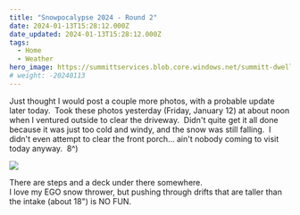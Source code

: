 ```yaml
---
title: "Snowpocalypse 2024 - Round 2"
date: 2024-01-13T15:28:12.000Z
date_updated: 2024-01-13T15:28:12.000Z
tags: 
  - Home
  - Weather
hero_image: https://summittservices.blob.core.windows.net/summitt-dweller-blog/images/2024/01/IMG_1551.png
# weight: -20240113
---
```


Just thought I would post a couple more photos, with a probable update later today.  Took these photos yesterday (Friday, January 12) at about noon when I ventured outside to clear the driveway.  Didn't quite get it all done because it was just too cold and windy, and the snow was still falling.  I didn't even attempt to clear the front porch... ain't nobody coming to visit today anyway.  8^)  

![](https://summittservices.blob.core.windows.net/summitt-dweller-blog/images/2024/01/IMG_1552.png)  

There are steps and a deck under there somewhere.  
I love my EGO snow thrower, but pushing through drifts that are taller than the intake (about 18") is NO FUN.  
